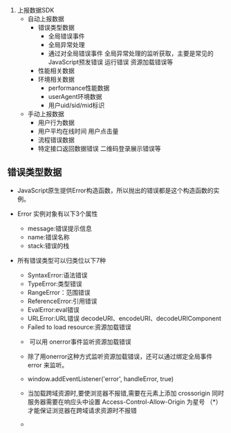 1. 上报数据SDK
    - 自动上报数据
        - 错误类型数据
            - 全局错误事件
            - 全局异常处理
            - 通过对全局错误事件 全局异常处理的监听获取，主要是常见的JavaScript预发错误 运行错误 资源加载错误等
        - 性能相关数据
        - 环境相关数据
            - performance性能数据   
            - userAgent环境数据
            - 用户uid/sid/mid标识 
    - 手动上报数据
        - 用户行为数据
        - 用户平均在线时间 用户点击量
        - 流程错误数据
        - 特定接口返回数据错误 二维码登录展示错误等


  ## 错误类型数据
  * JavaScript原生提供Error构造函数，所以抛出的错误都是这个构造函数的实例。
  * Error 实例对象有以下3个属性
    - message:错误提示信息
    - name:错误名称
    - stack:错误的栈  

  * 所有错误类型可以归类位以下7种
    - SyntaxError:语法错误
    - TypeError:类型错误
    - RangeError：范围错误
    - ReferenceError:引用错误
    - EvalError:eval错误
    - URLError:URL错误  decodeURI、encodeURI、decodeURIComponent
    - Failed to load resource:资源加载错误   


    * <img onerror="handleError"> 可以用 onerror事件监听资源加载错误
    *  除了用onerror这种方式监听资源加载错误，还可以通过绑定全局事件 error 来监听。
    * window.addEventListener('error', handleError, true)

    * 当加载跨域资源时,要使浏览器不报错,需要在元素上添加 crossorigin 同时服务器需要在响应头中设置 Access-Control-Allow-Origin 为星号 （*） 才能保证浏览器在跨域请求资源时不报错
    * <script src="***" crossorigin></script>